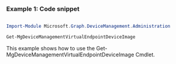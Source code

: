 ### Example 1: Code snippet

```powershell

Import-Module Microsoft.Graph.DeviceManagement.Administration

Get-MgDeviceManagementVirtualEndpointDeviceImage

```
This example shows how to use the Get-MgDeviceManagementVirtualEndpointDeviceImage Cmdlet.

